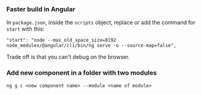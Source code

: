 ### Faster build in Angular

In `package.json`, inside the `scripts` object, replace or add the command for `start` with this:

```"start": "node --max_old_space_size=8192 node_modules/@angular/cli/bin/ng serve -o --source-map=false",```

Trade off is that you can't debug on the browser.

### Add new component in a folder with two modules

```ng g c <new component name> --module <name of module>```
